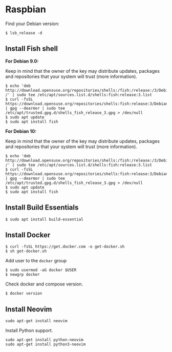 # Raspbian

Find your Debian version:  

```
$ lsb_release -d
```

## Install Fish shell

**For Debian 9.0:**  

Keep in mind that the owner of the key may distribute updates, packages and repositories that your system will trust (more information).

```
$ echo 'deb http://download.opensuse.org/repositories/shells:/fish:/release:/3/Debian_9.0/ /' | sudo tee /etc/apt/sources.list.d/shells:fish:release:3.list
$ curl -fsSL https://download.opensuse.org/repositories/shells:fish:release:3/Debian_9.0/Release.key | gpg --dearmor | sudo tee /etc/apt/trusted.gpg.d/shells_fish_release_3.gpg > /dev/null
$ sudo apt update
$ sudo apt install fish
```

**For Debian 10:**  

Keep in mind that the owner of the key may distribute updates, packages and repositories that your system will trust (more information).

```
$ echo 'deb http://download.opensuse.org/repositories/shells:/fish:/release:/3/Debian_10/ /' | sudo tee /etc/apt/sources.list.d/shells:fish:release:3.list
$ curl -fsSL https://download.opensuse.org/repositories/shells:fish:release:3/Debian_10/Release.key | gpg --dearmor | sudo tee /etc/apt/trusted.gpg.d/shells_fish_release_3.gpg > /dev/null
$ sudo apt update
$ sudo apt install fish
```

## Install Build Essentials

```
$ sudo apt install build-essential
```

## Install Docker

```
$ curl -fsSL https://get.docker.com -o get-docker.sh
$ sh get-docker.sh
```

Add user to the `docker` group

```
$ sudo usermod -aG docker $USER
$ newgrp docker
```

Check docker and compose version.

```
$ docker version
```

## Install Neovim

```
sudo apt-get install neovim
```

Install Python support.

```
sudo apt-get install python-neovim
sudo apt-get install python3-neovim
```



